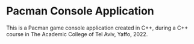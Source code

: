 # Pacman Console Application
 This is a Pacman game console application created in C++, during a C++ course in The Academic College of Tel Aviv, Yaffo, 2022.
